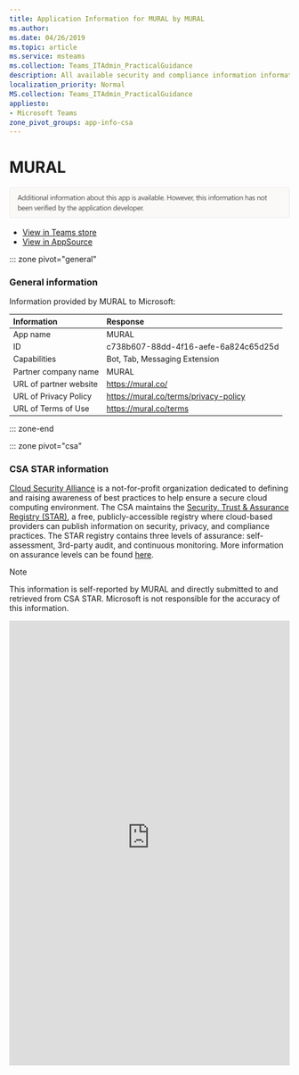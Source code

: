 ```yaml
---
title: Application Information for MURAL by MURAL
ms.author: 
ms.date: 04/26/2019
ms.topic: article
ms.service: msteams
ms.collection: Teams_ITAdmin_PracticalGuidance
description: All available security and compliance information information for MURAL, its data handling policies, its Microsoft Cloud App Security app catalog information, and security/compliance information in the CSA STAR registry.
localization_priority: Normal
MS.collection: Teams_ITAdmin_PracticalGuidance
appliesto:
- Microsoft Teams
zone_pivot_groups: app-info-csa
---
```

# MURAL

<img alt="Non-attested image" src="./images/unattested.png" width="650"/>

* <a href="https://teams.microsoft.com/l/app/c738b607-88dd-4f16-aefe-6a824c65d25d" target="_blank">View in Teams store</a>
* <a href="https://appsource.microsoft.com/en-us/product/office/WA104381626" target="_blank">View in AppSource</a>

::: zone pivot="general"

### General information

Information provided by MURAL to Microsoft:

| **Information** | **Response** |
|:----------------|:-------------|
| App name | MURAL |
| ID | c738b607-88dd-4f16-aefe-6a824c65d25d |
| Capabilities | Bot, Tab, Messaging Extension |
| Partner company name | MURAL |
| URL of partner website | <https://mural.co/> |
| URL of Privacy Policy | <https://mural.co/terms/privacy-policy> |
| URL of Terms of Use | <https://mural.co/terms> |

::: zone-end



::: zone pivot="csa"

### CSA STAR information

[Cloud Security Alliance](https://cloudsecurityalliance.org/about/) is a not-for-profit organization dedicated to defining and raising awareness of best practices to help ensure a secure cloud computing environment. The CSA maintains the [Security, Trust & Assurance Registry (STAR)](https://cloudsecurityalliance.org/star/), a free, publicly-accessible registry where cloud-based providers can publish information on security, privacy, and compliance practices. The STAR registry contains three levels of assurance: self-assessment, 3rd-party audit, and continuous monitoring. More information on assurance levels can be found [here](https://cloudsecurityalliance.org/star/#_overview).

> [!NOTE]
> This information is self-reported by MURAL and directly submitted to and retrieved from CSA STAR. Microsoft is not responsible for the accuracy of this information.

<iframe height='798' scrolling='yes' title='Microsoft Teams App Information: CSA STAR' src='https://66eac45ba2a0418f9cfa290fcad4072b.codepen.website/#/details/385/MURAL' frameborder='no' style='width: 100%;'>

::: zone-end
